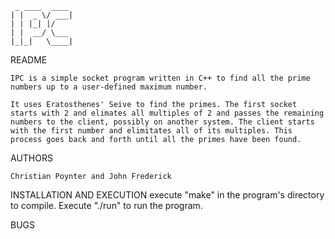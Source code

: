 
     _ ____  ____
	| |  _ \/ ___|
	| | |_| |/
	| |  __/ \___
	|_|_|   \____|

README

	IPC is a simple socket program written in C++ to find all the prime numbers up to a user-defined maximum number.

	It uses Eratosthenes' Seive to find the primes. The first socket starts with 2 and elimates all multiples of 2 and passes the remaining numbers to the client, possibly on another system. The client starts with the first number and elimitates all of its multiples. This process goes back and forth until all the primes have been found.


AUTHORS
	
	Christian Poynter and John Frederick


INSTALLATION AND EXECUTION
	execute "make" in the program's directory to compile. Execute "./run" to run the program.
	

BUGS

